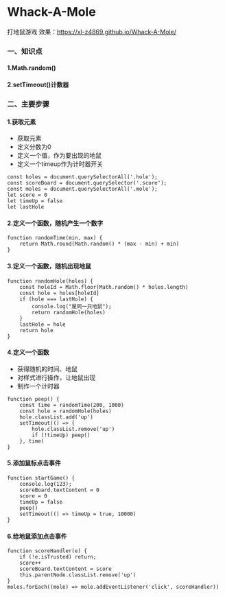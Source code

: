 # Whack-A-Mole
打地鼠游戏
效果：https://xl-z4869.github.io/Whack-A-Mole/
### 一、知识点
#### 1.Math.random()
#### 2.setTimeout()计数器
### 二、主要步骤
#### 1.获取元素
* 获取元素
* 定义分数为0
* 定义一个值，作为要出现的地鼠
* 定义一个timeup作为计时器开关
```
const holes = document.querySelectorAll('.hole');
const scoreBoard = document.querySelector('.score');
const moles = document.querySelectorAll('.mole');
let score = 0
let timeUp = false
let lastHole
```
#### 2.定义一个函数，随机产生一个数字
```
function randomTime(min, max) {
    return Math.round(Math.random() * (max - min) + min)
}
```
#### 3.定义一个函数，随机出现地鼠
```
function randomHole(holes) {
    const holeId = Math.floor(Math.random() * holes.length)
    const hole = holes[holeId]
    if (hole === lastHole) {
        console.log("是同一只地鼠");
        return randomHole(holes)
    }
    lastHole = hole
    return hole
}
```
#### 4.定义一个函数
* 获得随机的时间、地鼠
* 对样式进行操作，让地鼠出现
* 制作一个计时器
```
function peep() {
    const time = randomTime(200, 1000)
    const hole = randomHole(holes)
    hole.classList.add('up')
    setTimeout(() => {
        hole.classList.remove('up')
        if (!timeUp) peep()
    }, time)
}
```
#### 5.添加鼠标点击事件
```
function startGame() {
    console.log(123);
    scoreBoard.textContent = 0
    score = 0
    timeUp = false
    peep()
    setTimeout(() => timeUp = true, 10000)
}
```
#### 6.给地鼠添加点击事件
```
function scoreHandler(e) {
    if (!e.isTrusted) return;
    score++
    scoreBoard.textContent = score
    this.parentNode.classList.remove('up')
}
moles.forEach((mole) => mole.addEventListener('click', scoreHandler))
```
